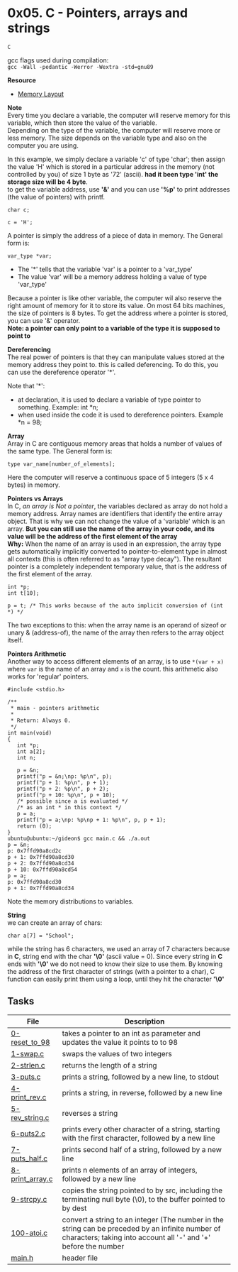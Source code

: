 # 0x05. C - Pointers, arrays and strings
``C``

gcc flags used during compilation:  
``gcc -Wall -pedantic -Werror -Wextra -std=gnu89``


**Resource**
* [Memory Layout](https://aticleworld.com/memory-layout-of-c-program/)

**Note**  
Every time you declare a variable, the computer will reserve memory for this variable, which then store the value of the variable.  
Depending on the type of the variable, the computer will reserve more or less memory. The size depends on the variable type and also on the computer you are using.

In this example, we simply declare a variable 'c' of type 'char'; then assign the value 'H' which is stored in a particular address in the memory (not controlled by you) of size 1 byte as '72' (ascii). **had it been type 'int' the storage size will be 4 byte**.  
to get the variable address, use **'&'** and you can use **'%p'** to print addresses (the value of pointers) with printf.
```
char c;

c = 'H';
```

A pointer is simply the address of a piece of data in memory. The General form is:
```
var_type *var;
```
* The '\*' tells that the variable 'var' is a pointer to a 'var_type'
* The value 'var' will be a memory address holding a value of type 'var_type'

Because a pointer is like other variable, the computer wil also reserve the right amount of memory for it to store its value. On most 64 bits machines, the size of pointers is 8 bytes. To get the address where a pointer is stored, you can use '&' operator.  
**Note: a pointer can only point to a variable of the type it is supposed to point to**

**Dereferencing**  
The real power of pointers is that they can manipulate values stored at the memory address they point to. this is called deferencing. To do this, you can use the dereference operator '\*'.

Note that '\*':
* at declaration, it is used to declare a variable of type pointer to something. Example: int \*n;
* when used inside the code it is used to dereference pointers. Example \*n = 98;

**Array**  
Array in C are contiguous memory areas that holds a number of values of the same type. The General form is:
```
type var_name[number_of_elements];
```
Here the computer will reserve a continuous space of 5 integers (5 x 4 bytes) in memory.

**Pointers vs Arrays**  
In C, *an array is Not a pointer*, the variables declared as array do not hold a memory address. Array names are identifiers that identify the entire array object. That is why we can not change the value of a 'variable' which is an array. **But you can still use the name of the array in your code, and its value will be the address of the first element of the array**  
**Why:** When the name of an array is used in an expression, the array type gets automatically implicitly converted to pointer-to-element type in almost all contexts (this is often referred to as "array type decay"). The resultant pointer is a completely independent temporary value, that is the address of the first element of the array.
```
int *p;
int t[10];

p = t; /* This works because of the auto implicit conversion of (int *) */
```
The two exceptions to this: when the array name is an operand of sizeof or unary & (address-of), the name of the array then refers to the array object itself.

**Pointers Arithmetic**  
Another way to access different elements of an array, is to use ``*(var + x)`` where ``var`` is the name of an array and ``x`` is the count. this arithmetic also works for 'regular' pointers.

```
#include <stdio.h>

/**
 * main - pointers arithmetic
 *
 * Return: Always 0.
 */
int main(void)
{
   int *p;
   int a[2];
   int n;

   p = &n;
   printf("p = &n;\np: %p\n", p);
   printf("p + 1: %p\n", p + 1);
   printf("p + 2: %p\n", p + 2);
   printf("p + 10: %p\n", p + 10);
   /* possible since a is evaluated */
   /* as an int * in this context */
   p = a;
   printf("p = a;\np: %p\np + 1: %p\n", p, p + 1);
   return (0);
}
ubuntu@ubuntu:~/gideon$ gcc main.c && ./a.out
p = &n;
p: 0x7ffd90a8cd2c
p + 1: 0x7ffd90a8cd30
p + 2: 0x7ffd90a8cd34
p + 10: 0x7ffd90a8cd54
p = a;
p: 0x7ffd90a8cd30
p + 1: 0x7ffd90a8cd34
```
Note the memory distributions to variables.

**String**  
we can create an array of chars: 
```
char a[7] = "School";
```
while the string has 6 characters, we used an array of 7 characters because in **C**, string end with the char **'\0'** (ascii value = 0). Since every string in **C** ends with **'\0'** we do not need to know their size to use them. By knowing the address of the first character of strings (with a pointer to a char), C function can easily print them using a loop, until they hit the character **'\0'**



## Tasks
| File | Description |
|------|-------------|
[0-reset_to_98](./0-reset_to_98) | takes a pointer to an int as parameter and updates the value it points to to 98
[1-swap.c](./1-swap.c) | swaps the values of two integers
[2-strlen.c](./2-strlen.c) | returns the length of a string
[3-puts.c](./3-puts.c) | prints a string, followed by a new line, to stdout
[4-print_rev.c](./4-print_rev.c) | prints a string, in reverse, followed by a new line
[5-rev_string.c](./5-rev_string.c) | reverses a string
[6-puts2.c](./6-puts2.c) | prints every other character of a string, starting with the first character, followed by a new line
[7-puts_half.c](./7-puts_half.c) | prints second half of a string, followed by a new line
[8-print_array.c](./8-print_array.c) | prints n elements of an array of integers, followed by a new line
[9-strcpy.c](./9-strcpy.c) | copies the string pointed to by src, including the terminating null byte (\0), to the buffer pointed to by dest
[100-atoi.c](./100-atoi.c) | convert a string to an integer (The number in the string can be preceded by an infinite number of characters; taking into account all '-' and '+' before the number
[main.h](./main.h) | header file
